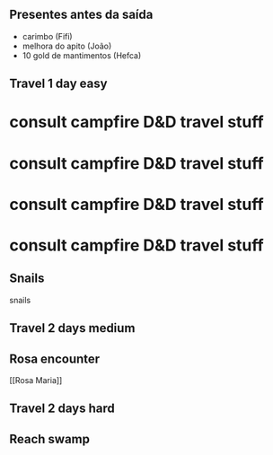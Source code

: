 
## Presentes antes da saída
- carimbo (Fifi)
- melhora do apito (João)
- 10 gold de mantimentos (Hefca)

## Travel 1 day easy

# consult campfire D&D travel stuff
# consult campfire D&D travel stuff
# consult campfire D&D travel stuff
# consult campfire D&D travel stuff

## Snails
snails

## Travel 2 days medium

## Rosa encounter
[[Rosa Maria]]

## Travel 2 days hard

## Reach swamp
